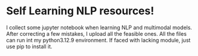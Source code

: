 # Self Learning NLP resources!
I collect some jupyter notebook when learning NLP and multimodal models. After correcting a few mistakes, I upload all the feasible ones. 
All the files can run int my python3.12.9 environment. If faced with lacking module, just use pip to install it.
